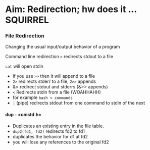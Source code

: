 # Aim: Redirection; hw does it ... SQUIRREL

### File Redirection
Changing the usual input/output behavior of a program

Command line redirection `>` redirects stdout to a file

`cat` will open stdin 

* if you use `>>` then it will append to a file
* `2>` redirects stderr to a file, `2>>` appends
* &> redirect stdout and stderrs (&>> appends)
* `<` Redirects stdin from a file (WOAHHAHH)
* for example `bash < commands`
* `|` (pipe) redirects stdout from one command to stdin of the next
#### dup - <unistd.h>
* Duplicates an existing entry in the file table.
* `dup2(fd1, fd2)` redirects fd2 to fd1
* duplicates the behavior for d1 at fd2
* you will lose any references to the original fd2
